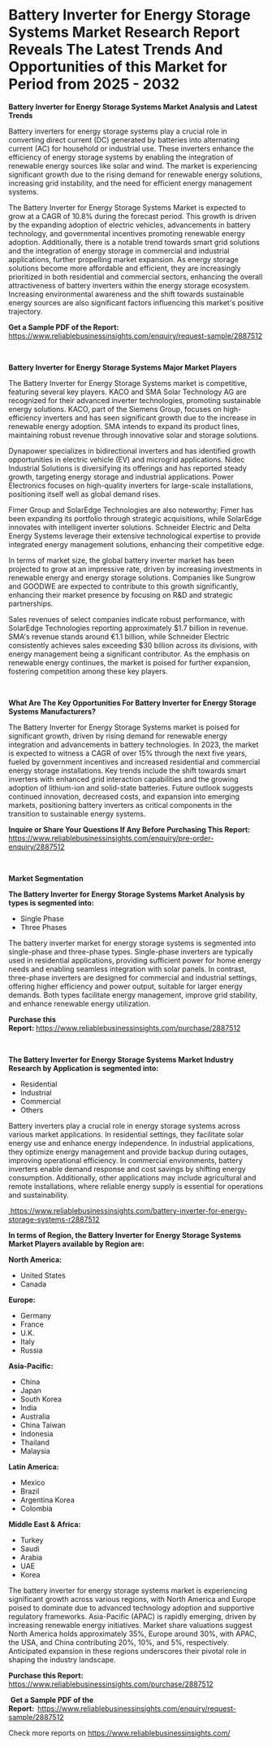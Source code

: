 <p><h1>Battery Inverter for Energy Storage Systems Market Research Report Reveals The Latest Trends And Opportunities of this Market for Period from 2025 - 2032</h1></p><p><strong>Battery Inverter for Energy Storage Systems Market Analysis and Latest Trends</strong></p>
<p><p>Battery inverters for energy storage systems play a crucial role in converting direct current (DC) generated by batteries into alternating current (AC) for household or industrial use. These inverters enhance the efficiency of energy storage systems by enabling the integration of renewable energy sources like solar and wind. The market is experiencing significant growth due to the rising demand for renewable energy solutions, increasing grid instability, and the need for efficient energy management systems.</p><p>The Battery Inverter for Energy Storage Systems Market is expected to grow at a CAGR of 10.8% during the forecast period. This growth is driven by the expanding adoption of electric vehicles, advancements in battery technology, and governmental incentives promoting renewable energy adoption. Additionally, there is a notable trend towards smart grid solutions and the integration of energy storage in commercial and industrial applications, further propelling market expansion. As energy storage solutions become more affordable and efficient, they are increasingly prioritized in both residential and commercial sectors, enhancing the overall attractiveness of battery inverters within the energy storage ecosystem. Increasing environmental awareness and the shift towards sustainable energy sources are also significant factors influencing this market's positive trajectory.</p></p>
<p><strong>Get a Sample PDF of the Report:&nbsp;</strong> <a href="https://www.reliablebusinessinsights.com/enquiry/request-sample/2887512?utm_campaign=3360&utm_medium=2&utm_source=Github&utm_content=ia&utm_term=14032025&utm_id=battery-inverter-for-energy-storage-systems">https://www.reliablebusinessinsights.com/enquiry/request-sample/2887512</a></p>
<p>&nbsp;</p>
<p><strong>Battery Inverter for Energy Storage Systems Major Market Players</strong></p>
<p><p>The Battery Inverter for Energy Storage Systems market is competitive, featuring several key players. KACO and SMA Solar Technology AG are recognized for their advanced inverter technologies, promoting sustainable energy solutions. KACO, part of the Siemens Group, focuses on high-efficiency inverters and has seen significant growth due to the increase in renewable energy adoption. SMA intends to expand its product lines, maintaining robust revenue through innovative solar and storage solutions.</p><p>Dynapower specializes in bidirectional inverters and has identified growth opportunities in electric vehicle (EV) and microgrid applications. Nidec Industrial Solutions is diversifying its offerings and has reported steady growth, targeting energy storage and industrial applications. Power Electronics focuses on high-quality inverters for large-scale installations, positioning itself well as global demand rises.</p><p>Fimer Group and SolarEdge Technologies are also noteworthy; Fimer has been expanding its portfolio through strategic acquisitions, while SolarEdge innovates with intelligent inverter solutions. Schneider Electric and Delta Energy Systems leverage their extensive technological expertise to provide integrated energy management solutions, enhancing their competitive edge.</p><p>In terms of market size, the global battery inverter market has been projected to grow at an impressive rate, driven by increasing investments in renewable energy and energy storage solutions. Companies like Sungrow and GOODWE are expected to contribute to this growth significantly, enhancing their market presence by focusing on R&D and strategic partnerships.</p><p>Sales revenues of select companies indicate robust performance, with SolarEdge Technologies reporting approximately $1.7 billion in revenue. SMA's revenue stands around €1.1 billion, while Schneider Electric consistently achieves sales exceeding $30 billion across its divisions, with energy management being a significant contributor. As the emphasis on renewable energy continues, the market is poised for further expansion, fostering competition among these key players.</p></p>
<p>&nbsp;</p>
<p><strong>What Are The Key Opportunities For Battery Inverter for Energy Storage Systems Manufacturers?</strong></p>
<p><p>The Battery Inverter for Energy Storage Systems market is poised for significant growth, driven by rising demand for renewable energy integration and advancements in battery technologies. In 2023, the market is expected to witness a CAGR of over 15% through the next five years, fueled by government incentives and increased residential and commercial energy storage installations. Key trends include the shift towards smart inverters with enhanced grid interaction capabilities and the growing adoption of lithium-ion and solid-state batteries. Future outlook suggests continued innovation, decreased costs, and expansion into emerging markets, positioning battery inverters as critical components in the transition to sustainable energy systems.</p></p>
<p><strong>Inquire or Share Your Questions If Any Before Purchasing This Report:</strong> <a href="https://www.reliablebusinessinsights.com/enquiry/pre-order-enquiry/2887512?utm_campaign=3360&utm_medium=2&utm_source=Github&utm_content=ia&utm_term=14032025&utm_id=battery-inverter-for-energy-storage-systems">https://www.reliablebusinessinsights.com/enquiry/pre-order-enquiry/2887512</a></p>
<p>&nbsp;</p>
<p><strong>Market Segmentation</strong></p>
<p><strong>The Battery Inverter for Energy Storage Systems Market Analysis by types is segmented into:</strong></p>
<p><ul><li>Single Phase</li><li>Three Phases</li></ul></p>
<p><p>The battery inverter market for energy storage systems is segmented into single-phase and three-phase types. Single-phase inverters are typically used in residential applications, providing sufficient power for home energy needs and enabling seamless integration with solar panels. In contrast, three-phase inverters are designed for commercial and industrial settings, offering higher efficiency and power output, suitable for larger energy demands. Both types facilitate energy management, improve grid stability, and enhance renewable energy utilization.</p></p>
<p><strong>Purchase this Report:&nbsp;</strong><a href="https://www.reliablebusinessinsights.com/purchase/2887512?utm_campaign=3360&utm_medium=2&utm_source=Github&utm_content=ia&utm_term=14032025&utm_id=battery-inverter-for-energy-storage-systems">https://www.reliablebusinessinsights.com/purchase/2887512</a></p>
<p>&nbsp;</p>
<p><strong>The Battery Inverter for Energy Storage Systems Market Industry Research by Application is segmented into:</strong></p>
<p><ul><li>Residential</li><li>Industrial</li><li>Commercial</li><li>Others</li></ul></p>
<p><p>Battery inverters play a crucial role in energy storage systems across various market applications. In residential settings, they facilitate solar energy use and enhance energy independence. In industrial applications, they optimize energy management and provide backup during outages, improving operational efficiency. In commercial environments, battery inverters enable demand response and cost savings by shifting energy consumption. Additionally, other applications may include agricultural and remote installations, where reliable energy supply is essential for operations and sustainability.</p></p>
<p><a href="https://www.reliablebusinessinsights.com/battery-inverter-for-energy-storage-systems-r2887512?utm_campaign=3360&utm_medium=2&utm_source=Github&utm_content=ia&utm_term=14032025&utm_id=battery-inverter-for-energy-storage-systems">&nbsp;https://www.reliablebusinessinsights.com/battery-inverter-for-energy-storage-systems-r2887512</a></p>
<p><strong>In terms of Region, the Battery Inverter for Energy Storage Systems Market Players available by Region are:</strong></p>
<p>
    <p> <strong> North America: </strong>
        <ul>
            <li>United States</li>
            <li>Canada</li>
        </ul>
        </p> 
    <p> <strong> Europe: </strong>
        <ul>
            <li>Germany</li>
            <li>France</li>
            <li>U.K.</li>
            <li>Italy</li>
            <li>Russia</li>
        </ul>
        </p> 
    <p> <strong> Asia-Pacific: </strong>
        <ul>
            <li>China</li>
            <li>Japan</li>
            <li>South Korea</li>
            <li>India</li>
            <li>Australia</li>
            <li>China Taiwan</li>
            <li>Indonesia</li>
            <li>Thailand</li>
            <li>Malaysia</li>
        </ul>
        </p> 
    <p> <strong> Latin America: </strong>
        <ul>
            <li>Mexico</li>
            <li>Brazil</li>
            <li>Argentina Korea</li>
            <li>Colombia</li>
        </ul>
        </p> 
    <p> <strong> Middle East & Africa: </strong>
        <ul>
            <li>Turkey</li>
            <li>Saudi</li>
            <li>Arabia</li>
            <li>UAE</li>
            <li>Korea</li>
        </ul>
    </p>
    </p>
<p><p>The battery inverter for energy storage systems market is experiencing significant growth across various regions, with North America and Europe poised to dominate due to advanced technology adoption and supportive regulatory frameworks. Asia-Pacific (APAC) is rapidly emerging, driven by increasing renewable energy initiatives. Market share valuations suggest North America holds approximately 35%, Europe around 30%, with APAC, the USA, and China contributing 20%, 10%, and 5%, respectively. Anticipated expansion in these regions underscores their pivotal role in shaping the industry landscape.</p></p>
<p><strong>Purchase this Report: </strong><a href="https://www.reliablebusinessinsights.com/purchase/2887512?utm_campaign=3360&utm_medium=2&utm_source=Github&utm_content=ia&utm_term=14032025&utm_id=battery-inverter-for-energy-storage-systems">https://www.reliablebusinessinsights.com/purchase/2887512</a></p>
<p>&nbsp;<strong>Get a Sample PDF of the Report:&nbsp;&nbsp;</strong><a href="https://www.reliablebusinessinsights.com/enquiry/request-sample/2887512?utm_campaign=3360&utm_medium=2&utm_source=Github&utm_content=ia&utm_term=14032025&utm_id=battery-inverter-for-energy-storage-systems">https://www.reliablebusinessinsights.com/enquiry/request-sample/2887512</a></p>
<p><strong></strong></p>
<p>Check more reports on <a href="https://www.reliablebusinessinsights.com/?utm_campaign=3360&utm_medium=2&utm_source=Github&utm_content=ia&utm_term=14032025&utm_id=battery-inverter-for-energy-storage-systems">https://www.reliablebusinessinsights.com/</a></p>